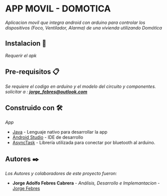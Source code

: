 # APP MOVIL - DOMOTICA

_Aplicacion movil que integra android con arduino para controlar los dispositivos (Foco, Ventilador, Alarma) de una vivienda utilizando Domótica_

## Instalacion 🚀

_Requerir el apk_

## Pre-requisitos 📋

_Se requiere el codigo en arduino y el modelo del circuito y componentes. solicitar a : **jorge_febres@outlook.com**_

## Construido con 🛠️

_App_
* [Java](https://docs.oracle.com/javase/7/docs/api/) - Lenguaje nativo para desarrollar la app
* [Android Studio](https://developer.android.com/docs/) - IDE de desarrollo 
* [AsyncTask](https://developer.android.com/reference/android/os/AsyncTask) - Librería utilizada para conectar por bluetooth al arduino. 

## Autores ✒️

_Los Autores y colaboradores de este proyecto fueron:_

* **Jorge Adolfo Febres Cabrera** - *Análisis, Desarrollo e Implemantacion* - [Jorge Febres](https://github.com/Jorgefebres/)
